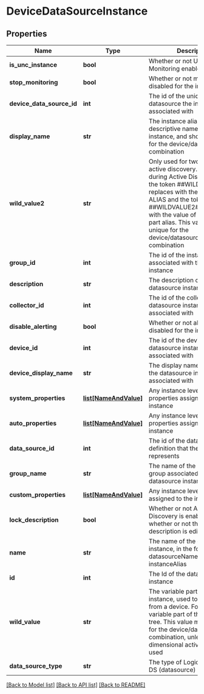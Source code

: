 # DeviceDataSourceInstance

## Properties
Name | Type | Description | Notes
------------ | ------------- | ------------- | -------------
**is_unc_instance** | **bool** | Whether or not UNC Monitoring enabled for device | [optional] 
**stop_monitoring** | **bool** | Whether or not monitoring is disabled for the instance | [optional] 
**device_data_source_id** | **int** | The id of the unique device-datasource the instance is associated with | [optional] 
**display_name** | **str** | The instance alias. This is the descriptive name of the instance, and should be unique for the device/datasource combination | 
**wild_value2** | **str** | Only used for two dimensional active discovery. When used, during Active Discovery runs, the token ##WILDVALUE## is replaces with the value of ALIAS and the token ##WILDVALUE2## is replaced with the value of the second part alias. This value must be unique for the device/datasource/WILDVALUE combination | [optional] 
**group_id** | **int** | The id of the instance group associated with the datasource instance | [optional] 
**description** | **str** | The description of the datasource instance | [optional] 
**collector_id** | **int** | The id of the collector the datasource instance is associated with | [optional] 
**disable_alerting** | **bool** | Whether or not alerting is disabled for the instance | [optional] 
**device_id** | **int** | The id of the device the datasource instance is associated with | [optional] 
**device_display_name** | **str** | The display name of the device the datasource instance is associated with | [optional] 
**system_properties** | [**list[NameAndValue]**](NameAndValue.md) | Any instance level system properties assigned to the instance | [optional] 
**auto_properties** | [**list[NameAndValue]**](NameAndValue.md) | Any instance level auto properties assigned to the instance | [optional] 
**data_source_id** | **int** | The id of the datasource definition that the instance represents | [optional] 
**group_name** | **str** | The name of the instance group associated with the datasource instance | [optional] 
**custom_properties** | [**list[NameAndValue]**](NameAndValue.md) | Any instance level properties assigned to the instance | [optional] 
**lock_description** | **bool** | Whether or not Active Discovery is enabled, and thus whether or not the instance description is editable | [optional] 
**name** | **str** | The name of the datasource instance, in the format of: datasourceName-instanceAlias | [optional] 
**id** | **int** | The Id of the datasource instance | [optional] 
**wild_value** | **str** | The variable part of the instance, used to query data from a device. For example, variable part of the SNMP OID tree. This value must be unique for the device/datasource combination, unless two-dimensional active discovery is used | 
**data_source_type** | **str** | The type of LogicModule, e.g. DS (datasource) | [optional] 

[[Back to Model list]](../README.md#documentation-for-models) [[Back to API list]](../README.md#documentation-for-api-endpoints) [[Back to README]](../README.md)

